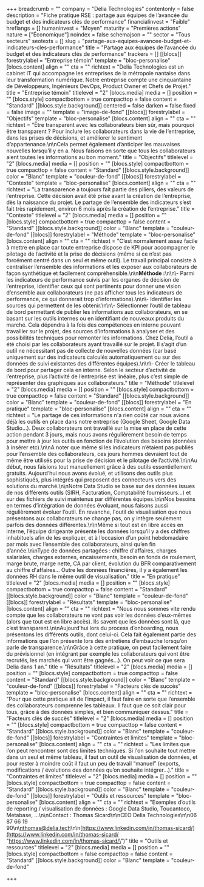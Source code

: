 +++
breadcrumb = ""
company = "Delia Technologies"
contentonly = false
description = "Fiche pratique RSE : partage aux équipes de l’avancée du budget et des indicateurs clés de performance"
financialinvest = "Faible"
hreflangs = []
humaninvest = "Moyen"
maturity = "Premières actions"
nature = ["Économique"]
noindex = false
schemajson = ""
sector = "Tous secteurs"
seotexts = []
slug = "partage-aux-equipes-avancee-budget-et-indicateurs-cles-performance"
title = "Partage aux équipes de l’avancée du budget et des indicateurs clés de performance"
trackers = []
[[blocs]]
forestrylabel = "Entreprise témoin"
template = "bloc-personalise"
[blocs.content]
align = ""
cta = ""
richtext = "Delia Technologies est un cabinet IT qui accompagne les entreprises de la métropole nantaise dans leur transformation numérique. Notre entreprise compte une cinquantaine de Développeurs, Ingénieurs DevOps, Product Owner et Chefs de Projet."
title = "Entreprise témoin"
titlelevel = "2"
[blocs.media]
media = []
position = ""
[blocs.style]
compactbottom = true
compacttop = false
content = "Standard"
[[blocs.style.background]]
centered = false
darken = false
fixed = false
image = ""
template = "image-de-fond"
[[blocs]]
forestrylabel = "Objectifs"
template = "bloc-personalise"
[blocs.content]
align = ""
cta = ""
richtext = "Être transparent avec les collaborateurs bien sûr, mais pourquoi être transparent ? Pour inclure les collaborateurs dans la vie de l’entreprise, dans les prises de décisions, et améliorer le sentiment d’appartenance.\n\nCela permet également d’anticiper les mauvaises nouvelles lorsqu’il y en a. Nous faisons en sorte que tous les collaborateurs aient toutes les informations au bon moment."
title = "Objectifs"
titlelevel = "2"
[blocs.media]
media = []
position = ""
[blocs.style]
compactbottom = true
compacttop = false
content = "Standard"
[[blocs.style.background]]
color = "Blanc"
template = "couleur-de-fond"
[[blocs]]
forestrylabel = "Contexte"
template = "bloc-personalise"
[blocs.content]
align = ""
cta = ""
richtext = "La transparence a toujours fait partie des piliers, des valeurs de l’entreprise. Cette décision avait été prise avant la création de l’entreprise, dès la naissance du projet. Le partage de l’ensemble des indicateurs s’est fait très rapidement, environ 6 mois après la création de l’entreprise."
title = "Contexte"
titlelevel = "2"
[blocs.media]
media = []
position = ""
[blocs.style]
compactbottom = true
compacttop = false
content = "Standard"
[[blocs.style.background]]
color = "Blanc"
template = "couleur-de-fond"
[[blocs]]
forestrylabel = "Méthode"
template = "bloc-personalise"
[blocs.content]
align = ""
cta = ""
richtext = "C’est normalement assez facile à mettre en place car toute entreprise dispose de KPI pour accompagner le pilotage de l’activité et la prise de décisions (même si ce n’est pas forcément centré dans un seul et même outil). Le travail principal consiste à centraliser l’ensemble des informations et les exposer aux collaborateurs de façon synthétique et facilement compréhensible.\n\n**Méthode :**\n\n\\- Parmi les indicateurs de performance suivis par les organes de décision de l’entreprise, identifier ceux qui sont pertinents pour donner une vision d’ensemble aux collaborateurs (ne pas afficher tous les indicateurs de performance, ce qui donnerait trop d’informations).\n\n\\- Identifier les sources qui permettent de les obtenir.\n\n\\- Sélectionner l’outil de tableau de bord permettant de publier les informations aux collaborateurs, en se basant sur les outils internes ou en identifiant de nouveaux produits du marché. Cela dépendra à la fois des compétences en interne pouvant travailler sur le projet, des sources d’informations à analyser et des possibilités techniques pour remonter les informations. Chez Delia, l’outil a été choisi par les collaborateurs ayant travaillé sur le projet. Il s’agit d’un outil ne nécessitant pas de collecte de nouvelles données (car basé uniquement sur des indicateurs calculés automatiquement ou sur des données de suivi existantes des différentes équipes).\n\n\\- Créer le tableau de bord pour partager cela en interne. Selon le secteur d’activité de l’entreprise, plus l’activité de l’entreprise est linéaire, plus c’est simple de représenter des graphiques aux collaborateurs."
title = "Méthode"
titlelevel = "2"
[blocs.media]
media = []
position = ""
[blocs.style]
compactbottom = true
compacttop = false
content = "Standard"
[[blocs.style.background]]
color = "Blanc"
template = "couleur-de-fond"
[[blocs]]
forestrylabel = "En pratique"
template = "bloc-personalise"
[blocs.content]
align = ""
cta = ""
richtext = "Le partage de ces informations n'a rien coûté car nous avions déjà les outils en place dans notre entreprise (Google Sheet, Google Data Studio…). Deux collaborateurs ont travaillé sur la mise en place de cette action pendant 3 jours, mais nous avons régulièrement besoin de temps pour mettre à jour les outils en fonction de l’évolution des besoins (données à insérer etc).\n\nA noter que même si les indicateurs n’étaient pas publiés pour l’ensemble des collaborateurs, ces jours hommes devraient tout de même être utilisés pour la prise de décision et le pilotage de l’activité.\n\nAu début, nous faisions tout manuellement grâce à des outils essentiellement gratuits. Aujourd’hui nous avons évolué, et utilisons des outils plus sophistiqués, plus intégrés qui proposent des connecteurs vers des solutions du marché.\n\nNotre Data Studio se base sur des données issues de nos différents outils (SIRH, Facturation, Comptabilité fournisseurs…) et sur des fichiers de suivi maintenus par différentes équipes.\n\nNos besoins en termes d’intégration de données évoluant, nous faisons aussi régulièrement évoluer l’outil. En revanche, l'outil de visualisation que nous présentons aux collaborateurs ne change pas, on y intègre seulement parfois des données différentes.\n\nMême si tout est en libre accès en interne, l’équipe dirigeante présente les données lorsqu’il y a des chiffres inhabituels afin de les expliquer, et à l’occasion d’un point hebdomadaire par mois avec l’ensemble des collaborateurs, ainsi qu’en fin d’année.\n\nType de données partagées : chiffre d'affaires, charges salariales, charges externes, encaissements, besoin en fonds de roulement, marge brute, marge nette, CA par client, évolution du BFR comparativement au chiffre d'affaires… Outre les données financières, il y a également les données RH dans le même outil de visualisation."
title = "En pratique"
titlelevel = "2"
[blocs.media]
media = []
position = ""
[blocs.style]
compactbottom = true
compacttop = false
content = "Standard"
[[blocs.style.background]]
color = "Blanc"
template = "couleur-de-fond"
[[blocs]]
forestrylabel = "Résultats"
template = "bloc-personalise"
[blocs.content]
align = ""
cta = ""
richtext = "Nous nous sommes vite rendu compte que les collaborateurs ne vont pas voir les données d’eux-mêmes (alors que tout est en libre accès). Ils savent que les données sont là, que c’est transparent.\n\nAujourd’hui lors du process d’onboarding, nous présentons les différents outils, dont celui-ci. Cela fait également partie des informations que l’on présente lors des entretiens d’embauche lorsqu’on parle de transparence.\n\nGrâce à cette pratique, on peut facilement faire du prévisionnel (en intégrant par exemple les collaborateurs qui vont être recrutés, les marchés qui vont être gagnés…). On peut voir ce que sera Delia dans 1 an."
title = "Résultats"
titlelevel = "2"
[blocs.media]
media = []
position = ""
[blocs.style]
compactbottom = true
compacttop = false
content = "Standard"
[[blocs.style.background]]
color = "Blanc"
template = "couleur-de-fond"
[[blocs]]
forestrylabel = "Facteurs clés de succès"
template = "bloc-personalise"
[blocs.content]
align = ""
cta = ""
richtext = "Pour que cette pratique ait de l’impact, il faut faire en sorte que l’ensemble des collaborateurs comprenne les tableaux. Il faut que ce soit clair pour tous, grâce à des données simples, et bien communiquer dessus."
title = "Facteurs clés de succès"
titlelevel = "2"
[blocs.media]
media = []
position = ""
[blocs.style]
compactbottom = true
compacttop = false
content = "Standard"
[[blocs.style.background]]
color = "Blanc"
template = "couleur-de-fond"
[[blocs]]
forestrylabel = "Contraintes et limites"
template = "bloc-personalise"
[blocs.content]
align = ""
cta = ""
richtext = "Les limites que l’on peut rencontrer sont des limites techniques. Si l'on souhaite tout mettre dans un seul et même tableau, il faut un outil de visualisation de données, et pour rester à moindre coût il faut un peu de travail “manuel” (exports, modifications / évolutions des données qu’on souhaite intégrer…)."
title = "Contraintes et limites"
titlelevel = "2"
[blocs.media]
media = []
position = ""
[blocs.style]
compactbottom = true
compacttop = false
content = "Standard"
[[blocs.style.background]]
color = "Blanc"
template = "couleur-de-fond"
[[blocs]]
forestrylabel = "Outils et ressources"
template = "bloc-personalise"
[blocs.content]
align = ""
cta = ""
richtext = "Exemples d’outils de reporting / visualisation de données : Google Data Studio, Toucantoco, Metabase, …\n\nContact : Thomas Sicard\n\nCEO Delia Technologies\n\n06 87 66 19 90\n\nthomas@delia.tech\n\n[https://www.linkedin.com/in/thomas-sicard/](https://www.linkedin.com/in/thomas-sicard/ \"https://www.linkedin.com/in/thomas-sicard/\")"
title = "Outils et ressources"
titlelevel = "2"
[blocs.media]
media = []
position = ""
[blocs.style]
compactbottom = false
compacttop = false
content = "Standard"
[[blocs.style.background]]
color = "Blanc"
template = "couleur-de-fond"

+++
